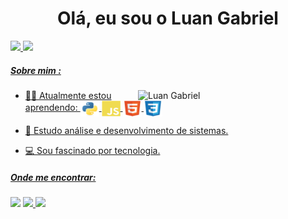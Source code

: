 <h1 align="center">Olá, eu sou o Luan Gabriel</h1>

<div>
  <a href="https://github.com/Luan-gab-oliveira">
  <img height="160em" src="https://github-readme-stats.vercel.app/api?username=Luan-gab-oliveira&show_icons=true&theme=react&include_all_commits=true&count_private=true"/>
  <img height="160em" src="https://github-readme-stats.vercel.app/api/top-langs/?username=Luan-gab-oliveira&layout=compact&langs_count=7&theme=react"/>
</div>



##### Sobre mim :

<img src="https://c.tenor.com/2uyENRmiUt0AAAAC/coding.gif" min-width="400px" max-width="400px" width="300px" align="right" alt="Luan Gabriel">

- 👨‍💻 Atualmente estou aprendendo: <img align="center" alt="Rosa-Python" height="25" width="30" src="https://raw.githubusercontent.com/devicons/devicon/master/icons/python/python-original.svg"> <img align="center" alt="Rafa-Js" height="25" width="30" src="https://raw.githubusercontent.com/devicons/devicon/master/icons/javascript/javascript-plain.svg">
  <img align="center" alt="Rosa-HTML" height="25" width="30" src="https://raw.githubusercontent.com/devicons/devicon/master/icons/html5/html5-original.svg">
  <img align="center" alt="Rosa-CSS" height="25" width="30" src="https://raw.githubusercontent.com/devicons/devicon/master/icons/css3/css3-original.svg">



- 🏫 Estudo análise e desenvolvimento de sistemas.
 - 💻 Sou fascinado por tecnologia.



##### Onde me encontrar:
<p align="left">

  <a href="https://www.instagram.com/luan_oliveira.dev/" alt="Instagram">
  <img src="https://img.shields.io/badge/-Instagram-FF1174?style=for-the-badge&logo=instagram&logoColor=white&link=https://www.instagram.com/luan_oliveira.dev/"/></a>
  
  <a href="https://www.linkedin.com/in/luan-oliveira-5188081b3/" alt="Linkedin">
  <img src="https://img.shields.io/badge/-Linkedin-0e76a8?style=for-the-badge&logo=Linkedin&logoColor=white&link=https://https://www.linkedin.com/in/luan-oliveira" />
  <a href = "dev.luanoliveira@gmail.com"><img src="https://img.shields.io/badge/-Gmail-%3333?style=for-the-badge&logo=gmail&logoColor=white" target="_blank"></a>
</a>

 
